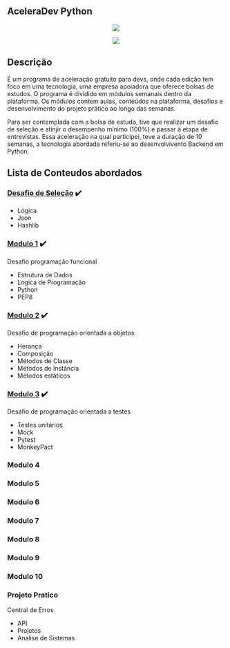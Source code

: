 ## AceleraDev Python

<p align="center">
<img src="https://lh3.googleusercontent.com/pw/ACtC-3dpU8NZHmryTkKQ7rNWWwdBXzdwYTuT2iZwNnCkUSaJuSbsGBxcaqaGqeieAt3obUqHKD8yswIUX5_jYXsgO4_ecwI-TuaSMmXqm1NVynkna3ET-7abocE6sEqCNfBUjIFqyMsI7dA2tPChtvDAKzM=w279-h142-no?authuser=3"/>
</p>

<p align="center">
<img src="https://img.shields.io/static/v1?label=Status&message=Em_andamento&color=purple&style=for-the-badge"/>
</p>

## Descrição
É um programa de aceleração gratuito para devs, onde cada edição tem foco em uma tecnologia, 
uma empresa apoiadora que oferece bolsas de estudos. O programa é dividido em módulos semanais dentro da plataforma. 
Os módulos contem aulas, conteúdos na plataforma, desafios e desenvolvimento do projeto prático ao longo das semanas.

Para ser contemplada com a bolsa de estudo, tive que realizar um desafio de seleção e atinjir o desempenho mínimo 
(100%) e passar à etapa de entrevistas. Essa aceleração na qual participei, teve a duração de 10 semanas,
a tecnologia abordada referiu-se ao desenvolvivento Backend em Python.

## Lista de Conteudos abordados

### [Desafio de Seleção](https://github.com/elladarte/AceleraDev_Python_Codenation/tree/master/Desafio%20de%20Sele%C3%A7%C3%A3o) :heavy_check_mark:
- Lógica
- Json
- Hashlib
### [Modulo 1](https://github.com/elladarte/AceleraDev_Python_Codenation/tree/master/Modulo%201) :heavy_check_mark:
Desafio programação funcional
- Estrutura de Dados
- Logica de Programação
- Python
- PEP8
### [Modulo 2](https://github.com/elladarte/AceleraDev_Python_Codenation/tree/master/Modulo%202) :heavy_check_mark:
Desafio de programação orientada a objetos 
- Herança
- Composição
- Métodos de Classe
- Métodos de Instância
- Métodos estáticos
### [Modulo 3](https://github.com/elladarte/AceleraDev_Python_Codenation/tree/master/Modulo%203) :heavy_check_mark:
Desafio de programação orientada a testes
- Testes unitários
- Mock
- Pytest
- MonkeyPact
### Modulo 4
### Modulo 5
### Modulo 6
### Modulo 7
### Modulo 8
### Modulo 9
### Modulo 10
### Projeto Pratico
Central de Erros
- API
- Projetos
- Analise de Sistemas

